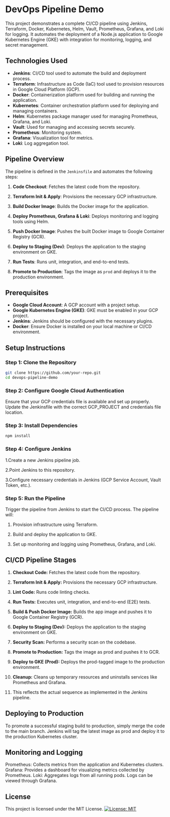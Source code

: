 # DevOps Pipeline Demo

This project demonstrates a complete CI/CD pipeline using Jenkins, Terraform, Docker, Kubernetes, Helm, Vault, Prometheus, Grafana, and Loki for logging. It automates the deployment of a Node.js application to Google Kubernetes Engine (GKE) with integration for monitoring, logging, and secret management.

## Technologies Used

- **Jenkins**: CI/CD tool used to automate the build and deployment process.
- **Terraform**: Infrastructure as Code (IaC) tool used to provision resources in Google Cloud Platform (GCP).
- **Docker**: Containerization platform used for building and running the application.
- **Kubernetes**: Container orchestration platform used for deploying and managing containers.
- **Helm**: Kubernetes package manager used for managing Prometheus, Grafana, and Loki.
- **Vault**: Used for managing and accessing secrets securely.
- **Prometheus**: Monitoring system.
- **Grafana**: Visualization tool for metrics.
- **Loki**: Log aggregation tool.

## Pipeline Overview

The pipeline is defined in the `Jenkinsfile` and automates the following steps:

1. **Code Checkout**: Fetches the latest code from the repository.

2. **Terraform Init & Apply**: Provisions the necessary GCP infrastructure.

3. **Build Docker Image**: Builds the Docker image for the application.

4. **Deploy Prometheus, Grafana & Loki**: Deploys monitoring and logging tools using Helm.

5. **Push Docker Image**: Pushes the built Docker image to Google Container Registry (GCR).

6. **Deploy to Staging (Dev)**: Deploys the application to the staging environment on GKE.

7. **Run Tests**: Runs unit, integration, and end-to-end tests.

8. **Promote to Production**: Tags the image as `prod` and deploys it to the production environment.

## Prerequisites

- **Google Cloud Account**: A GCP account with a project setup.
- **Google Kubernetes Engine (GKE)**: GKE must be enabled in your GCP project.
- **Jenkins**: Jenkins should be configured with the necessary plugins.
- **Docker**: Ensure Docker is installed on your local machine or CI/CD environment.

## Setup Instructions

### Step 1: Clone the Repository

```bash
git clone https://github.com/your-repo.git
cd devops-pipeline-demo
```

### Step 2: Configure Google Cloud Authentication
Ensure that your GCP credentials file is available and set up properly. Update the Jenkinsfile with the correct GCP_PROJECT and credentials file location.

### Step 3: Install Dependencies
```bash
npm install
```
### Step 4: Configure Jenkins
1.Create a new Jenkins pipeline job.

2.Point Jenkins to this repository.

3.Configure necessary credentials in Jenkins (GCP Service Account, Vault Token, etc.).


### Step 5: Run the Pipeline
Trigger the pipeline from Jenkins to start the CI/CD process. The pipeline will:

1. Provision infrastructure using Terraform.

2. Build and deploy the application to GKE.

3. Set up monitoring and logging using Prometheus, Grafana, and Loki.


## CI/CD Pipeline Stages
1. **Checkout Code:** Fetches the latest code from the repository.

2. **Terraform Init & Apply:** Provisions the necessary GCP infrastructure.

3. **Lint Code:** Runs code linting checks.

4. **Run Tests:** Executes unit, integration, and end-to-end (E2E) tests.

5. **Build & Push Docker Image:** Builds the app image and pushes it to Google Container Registry     (GCR).

6. **Deploy to Staging (Dev):** Deploys the application to the staging environment on GKE.

7. **Security Scan:** Performs a security scan on the codebase.

8. **Promote to Production:** Tags the image as prod and pushes it to GCR.

9. **Deploy to GKE (Prod):** Deploys the prod-tagged image to the production environment.

10. **Cleanup:** Cleans up temporary resources and uninstalls services like Prometheus and Grafana.

11. This reflects the actual sequence as implemented in the Jenkins pipeline.

## Deploying to Production
To promote a successful staging build to production, simply merge the code to the main branch. Jenkins will tag the latest image as prod and deploy it to the production Kubernetes cluster.

## Monitoring and Logging
Prometheus: Collects metrics from the application and Kubernetes clusters.
Grafana: Provides a dashboard for visualizing metrics collected by Prometheus.
Loki: Aggregates logs from all running pods. Logs can be viewed through Grafana.

## License
This project is licensed under the MIT License.
[![License: MIT](https://img.shields.io/badge/License-MIT-yellow.svg)](https://opensource.org/licenses/MIT)